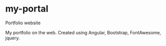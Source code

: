 # my-portal
Portfolio website

My portfolio on the web. Created using Angular, Bootstrap, FontAwesome, jquery.
